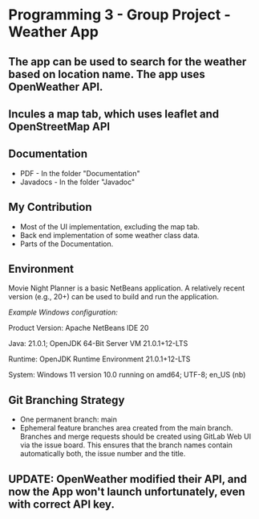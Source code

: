 # Programming 3 - Group Project - Weather App

## The app can be used to search for the weather based on location name. The app uses OpenWeather API.
## Incules a map tab, which uses leaflet and OpenStreetMap API

## Documentation
- PDF - In the folder "Documentation"
- Javadocs - In the folder "Javadoc"

## My Contribution
- Most of the UI implementation, excluding the map tab.
- Back end implementation of some weather class data.
- Parts of the Documentation.

## Environment
Movie Night Planner is a basic NetBeans application. A relatively recent version (e.g., 20+) can be used to build and run the application.

*Example Windows configuration:*

Product Version: Apache NetBeans IDE 20

Java: 21.0.1; OpenJDK 64-Bit Server VM 21.0.1+12-LTS

Runtime: OpenJDK Runtime Environment 21.0.1+12-LTS

System: Windows 11 version 10.0 running on amd64; UTF-8; en_US (nb)

## Git Branching Strategy
- One permanent branch: main
- Ephemeral feature branches area created from the main branch. Branches and merge requests should be created using GitLab Web UI via the issue board. This ensures that the branch names contain automatically both, the issue number and the title.

## UPDATE: OpenWeather modified their API, and now the App won't launch unfortunately, even with correct API key.
